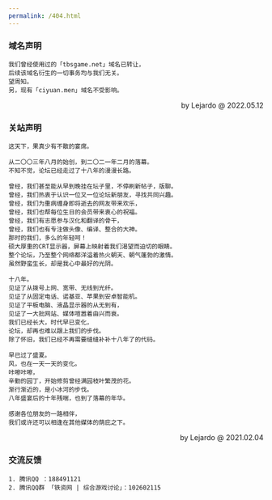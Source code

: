 ```yaml
---
permalink: /404.html
---
```


### 域名声明

```
我们曾经使用过的「tbsgame.net」域名已转让，
后续该域名衍生的一切事务均与我们无关。
望周知。
另，现有「ciyuan.men」域名不受影响。

```
<p align="right">by Lejardo @ 2022.05.12</p>

### 关站声明

```
这天下，果真少有不散的宴席。

从二〇〇三年八月的始创，到二〇二一年二月的落幕。
不知不觉，论坛已经走过了十八年的漫漫长路。

曾经，我们甚至能从早到晚挂在坛子里，不停刷新帖子，版聊。
曾经，我们热衷于认识一位又一位论坛新朋友，寻找共同兴趣。
曾经，我们为重病缠身即将逝去的网友带来欢乐，
曾经，我们也帮每位生日的会员带来衷心的祝福。
曾经，我们有志愿参与汉化和翻译的骨干，
曾经，我们也有专注做头像、编译、整合的大神。
那时的我们，多么的年轻呵！
硕大厚重的CRT显示器，屏幕上映射着我们渴望而迫切的眼睛。
整个论坛，乃至整个网络都洋溢着热火朝天、朝气蓬勃的激情。
虽然野蛮生长，却是我心中最好的光阴。

十八年。
见证了从拨号上网、宽带、无线到光纤。
见证了从固定电话、诺基亚、苹果到安卓智能机。
见证了平板电脑、液晶显示器的从无到有，
见证了一大批网站、媒体喧嚣着由兴而衰。
我们已经长大，时代早已变化，
论坛，却再也难以跟上我们的步伐。
除了怀旧，我们已经不再需要缝缝补补十八年了的代码。

早已过了盛夏。
风，也在一天一天的变化。
咔嚓咔嚓，
辛勤的园丁，开始修剪曾经满园枝叶繁茂的花。
渐行渐近的，是小冰河的步伐。
八年盛宴后的十年残喘，也到了落幕的年华。

感谢各位朋友的一路相伴，
我们或许还可以相逢在其他媒体的荫庇之下。
```
<p align="right">by Lejardo @ 2021.02.04</p>

### 交流反馈
```
1. 腾讯QQ ：188491121
2. 腾讯QQ群 「铁资网 | 综合游戏讨论」：102602115
```
